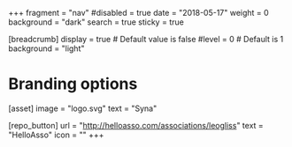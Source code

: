 +++
fragment = "nav"
#disabled = true
date = "2018-05-17"
weight = 0
background = "dark"
search = true
sticky = true

[breadcrumb]
  display = true # Default value is false
  #level = 0 # Default is 1
  background = "light"

# Branding options
[asset]
  image = "logo.svg"
  text = "Syna"

[repo_button]
  url = "http://helloasso.com/associations/leogliss"
  text = "HelloAsso" 
  icon = "" 
+++
